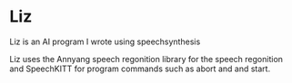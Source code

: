 # Liz
Liz is an AI program I wrote using speechsynthesis 

Liz uses the Annyang speech regonition library for the speech regonition and SpeechKITT for program commands such as abort and and start.

